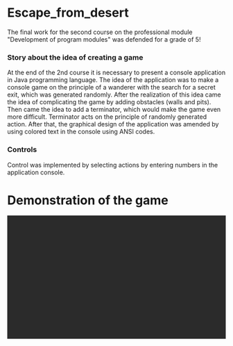 # Escape_from_desert
The final work for the second course on the professional module "Development of program modules" was defended for a grade of 5! 

### Story about the idea of creating a game
At the end of the 2nd course it is necessary to present a console application in Java programming language.
The idea of the application was to make a console game on the principle of a wanderer with the search for a secret exit, which was generated randomly. 
After the realization of this idea came the idea of complicating the game by adding obstacles (walls and pits).
Then came the idea to add a terminator, which would make the game even more difficult. Terminator acts on the principle of randomly generated action. 
After that, the graphical design of the application was amended by using colored text in the console using ANSI codes.

### Controls
Control was implemented by selecting actions by entering numbers in the application console.

# Demonstration of the game 

![Image alt](https://github.com/K1rsN7/Escape_from_the_desert/blob/master/GamePlay.gif)
